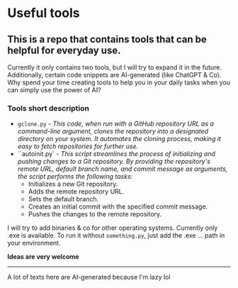 # Useful tools



## This is a repo that contains tools that can be helpful for everyday use.

Currently it only contains two tools, but I will try to expand it in the future. Additionally, certain code snippets are AI-generated (like ChatGPT & Co). Why spend your time creating tools to help you in your daily tasks when you can simply use the power of AI?

### Tools short description

- `gclone.py` - *This code, when run with a GitHub repository URL as a command-line argument, clones the repository into a designated directory on your system. It automates the cloning process, making it easy to fetch repositories for further use.*
- ``autoinit.py` - *This script streamlines the process of initializing and pushing changes  to a Git repository. By providing the repository's remote URL, default  branch name, and commit message as arguments, the script performs the  following tasks:*
  - Initializes a new Git repository.
  - Adds the remote repository URL.
  - Sets the default branch.
  - Creates an initial commit with the specified commit message.
  - Pushes the changes to the remote repository.




I will try to add binaries & co for other operating systems. Currently only .exe is available. To run it without `something.py`, just add the .exe ... path in your environment.

**Ideas are very welcome**

----

A lot of texts here are AI-generated because I'm lazy lol

